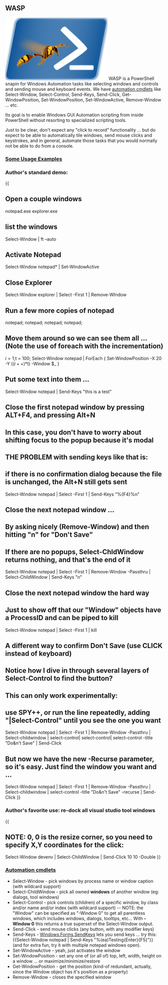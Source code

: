 ## WASP
![](Home_WASP.png) WASP is a PowerShell snapin for Windows Automation tasks like selecting windows and controls and sending mouse and keyboard events. We have [automation cmdlets](automation-cmdlets) like Select-Window, Select-Control, Send-Keys, Send-Click, Get-WindowPosition, Set-WindowPosition, Set-WindowActive, Remove-Window ... etc.

Its goal is to enable Windows GUI Automation scripting from inside PowerShell without resorting to specialized scripting tools. 

Just to be clear, don't expect any "click to record" functionality ... but do expect to be able to automatically tile windows, send mouse clicks and keystrokes, and in general, automate those tasks that you would normally not be able to do from a console.

### [Some Usage Examples](Some-Usage-Examples)
### Author's standard demo:
{{
## Open a couple windows
notepad.exe
explorer.exe
## list the windows
Select-Window | ft –auto
## Activate Notepad
Select-Window notepad* | Set-WindowActive
## Close Explorer
Select-Window explorer | Select -First 1 | Remove-WIndow
## Run a few more copies of notepad
notepad; notepad; notepad; notepad;
## Move them around so we can see them all ... (Note the use of foreach with the incrementation)
$i = 1;$t = 100; Select-Window notepad | ForEach { Set-WindowPosition -X 20 -Y (($i++)*$t) -Window $_ }
## Put some text into them ...
Select-Window notepad | Send-Keys "this is a test"
## Close the first notepad window by pressing ALT+F4, and pressing Alt+N
## In this case, you don't have to worry about shifting focus to the popup because it's modal
## THE PROBLEM with sending keys like that is:
##    if there is no confirmation dialog because the file is unchanged, the Alt+N still gets sent
Select-Window notepad | Select -First 1 | Send-Keys "%{F4}%n"
## Close the next notepad window ... 
## By asking nicely (Remove-Window) and then hitting "n" for "Don't Save"
## If there are no popups, Select-ChldWindow returns nothing, and that's the end of it
Select-Window notepad | Select -First 1 | Remove-Window -Passthru | 
   Select-ChildWindow | Send-Keys "n"
## Close the next notepad window the hard way 
## Just to show off that our "Window" objects have a ProcessID and can be piped to kill
Select-Window notepad | Select -First 1 | kill
## A different way to confirm Don't Save (use CLICK instead of keyboard)
## Notice how I dive in through several layers of Select-Control to find the button?
## This can only work experimentally: 
## use SPY++, or run the line repeatedly, adding "|Select-Control" until you see the one you want
Select-Window notepad | Select -First 1 | Remove-Window -Passthru | 
   Select-childwindow | select-control| select-control| select-control -title "Do&n't Save" | Send-Click
## But now we have the new -Recurse parameter, so it's easy.  Just find the window you want and ...
Select-Window notepad | Select -First 1 | Remove-Window -Passthru | 
   Select-childwindow | select-control -title "Do&n't Save"  -recurse | Send-Click
}}

### Author's favorite use: re-dock all visual studio tool windows
{{
## NOTE: 0, 0 is the resize corner, so you need to specify X,Y coordinates for the click:
Select-Window devenv | Select-ChildWindow | Send-Click 10 10 -Double 
}}

### [Automation cmdlets](automation-cmdlets)
* Select-Window - pick windows by process name or window caption (with wildcard support)
* Select-ChildWindow - pick all owned **windows** of another window (eg: dialogs, tool windows)
* Select-Control - pick controls (children) of a specific window, by class and/or name and/or index (with wildcard support) -- NOTE: the "Window" can be specified as "-Window 0" to get all parentless windows, which includes windows, dialogs, tooltips, etc... With **-Window 0** this returns a true superset of the Select-Window output.
* Send-Click - send mouse clicks (any button, with any modifier keys)
* Send-Keys - [Windows.Forms.SendKeys](http://msdn2.microsoft.com/en-us/library/system.windows.forms.sendkeys) lets you send keys ... try this: {{Select-Window notepad | Send-Keys "%(ea)Testing{Enter}{F5}"}} (and for extra fun, try it with multiple notepad windows open).
* Set-WindowActive - yeah, just activates the window
* Set-WindowPosition - set any one of (or all of) top, left, width, height on a window ... or maximize/minimize/restore
* Get-WindowPosition - get the position (kind-of redundant, actually, since the Window object has it's position as a property)
* Remove-Window - closes the specified window
